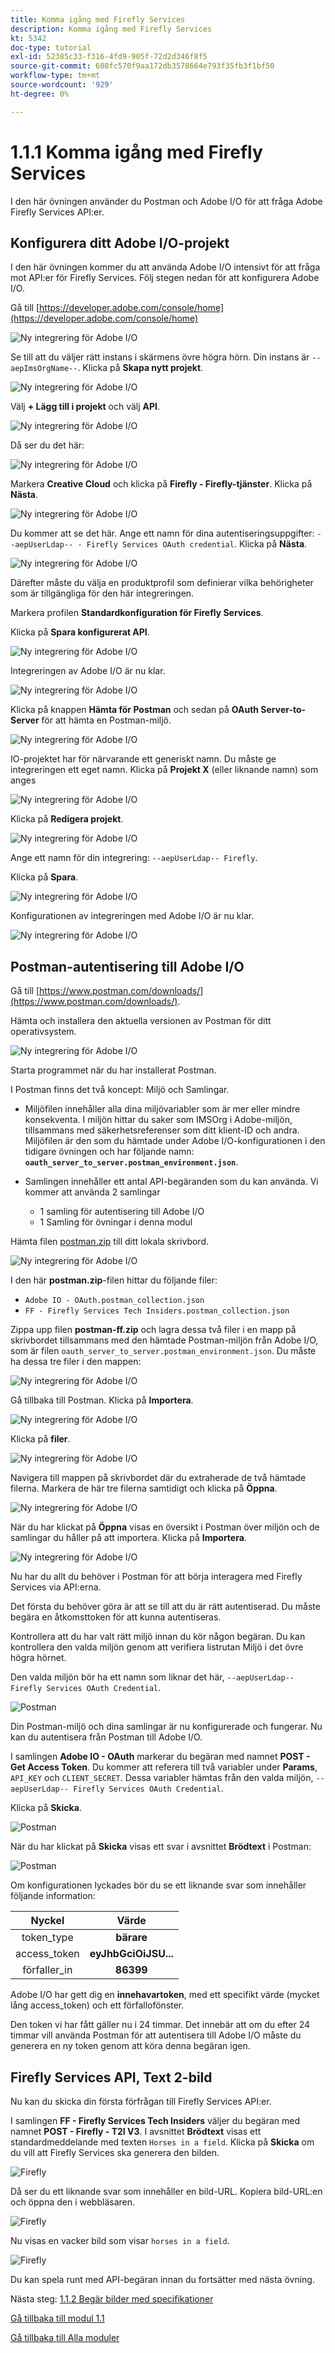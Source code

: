 ```yaml
---
title: Komma igång med Firefly Services
description: Komma igång med Firefly Services
kt: 5342
doc-type: tutorial
exl-id: 52385c33-f316-4fd9-905f-72d2d346f8f5
source-git-commit: 608fc570f9aa172db3578664e793f35fb3f1bf50
workflow-type: tm+mt
source-wordcount: '929'
ht-degree: 0%

---
```


# 1.1.1 Komma igång med Firefly Services

I den här övningen använder du Postman och Adobe I/O för att fråga Adobe Firefly Services API:er.

## Konfigurera ditt Adobe I/O-projekt

I den här övningen kommer du att använda Adobe I/O intensivt för att fråga mot API:er för Firefly Services. Följ stegen nedan för att konfigurera Adobe I/O.

Gå till [https://developer.adobe.com/console/home](https://developer.adobe.com/console/home)

![Ny integrering för Adobe I/O](./images/iohome.png)

Se till att du väljer rätt instans i skärmens övre högra hörn. Din instans är `--aepImsOrgName--`. Klicka på **Skapa nytt projekt**.

![Ny integrering för Adobe I/O](./images/iocomp.png)

Välj **+ Lägg till i projekt** och välj **API**.

![Ny integrering för Adobe I/O](./images/adobe_io_access_api.png)

Då ser du det här:

![Ny integrering för Adobe I/O](./images/api1.png)

Markera **Creative Cloud** och klicka på **Firefly - Firefly-tjänster**. Klicka på **Nästa**.

![Ny integrering för Adobe I/O](./images/api3.png)

Du kommer att se det här. Ange ett namn för dina autentiseringsuppgifter: `--aepUserLdap-- - Firefly Services OAuth credential`. Klicka på **Nästa**.

![Ny integrering för Adobe I/O](./images/api4.png)

Därefter måste du välja en produktprofil som definierar vilka behörigheter som är tillgängliga för den här integreringen.

Markera profilen **Standardkonfiguration för Firefly Services**.

Klicka på **Spara konfigurerat API**.

![Ny integrering för Adobe I/O](./images/api9.png)

Integreringen av Adobe I/O är nu klar.

![Ny integrering för Adobe I/O](./images/api11.png)

Klicka på knappen **Hämta för Postman** och sedan på **OAuth Server-to-Server** för att hämta en Postman-miljö.

![Ny integrering för Adobe I/O](./images/iopm.png)

IO-projektet har för närvarande ett generiskt namn. Du måste ge integreringen ett eget namn. Klicka på **Projekt X** (eller liknande namn) som anges

![Ny integrering för Adobe I/O](./images/api13.png)

Klicka på **Redigera projekt**.

![Ny integrering för Adobe I/O](./images/api14.png)

Ange ett namn för din integrering: `--aepUserLdap-- Firefly`.

Klicka på **Spara**.

![Ny integrering för Adobe I/O](./images/api15.png)

Konfigurationen av integreringen med Adobe I/O är nu klar.

![Ny integrering för Adobe I/O](./images/api16.png)

## Postman-autentisering till Adobe I/O

Gå till [https://www.postman.com/downloads/](https://www.postman.com/downloads/).

Hämta och installera den aktuella versionen av Postman för ditt operativsystem.

![Ny integrering för Adobe I/O](./images/getstarted.png)

Starta programmet när du har installerat Postman.

I Postman finns det två koncept: Miljö och Samlingar.

- Miljöfilen innehåller alla dina miljövariabler som är mer eller mindre konsekventa. I miljön hittar du saker som IMSOrg i Adobe-miljön, tillsammans med säkerhetsreferenser som ditt klient-ID och andra. Miljöfilen är den som du hämtade under Adobe I/O-konfigurationen i den tidigare övningen och har följande namn: **`oauth_server_to_server.postman_environment.json`**.

- Samlingen innehåller ett antal API-begäranden som du kan använda. Vi kommer att använda 2 samlingar
   - 1 samling för autentisering till Adobe I/O
   - 1 Samling för övningar i denna modul

Hämta filen [postman.zip](./../../../assets/postman/postman-ff.zip) till ditt lokala skrivbord.

![Ny integrering för Adobe I/O](./images/pmfolder.png)

I den här **postman.zip**-filen hittar du följande filer:

- `Adobe IO - OAuth.postman_collection.json`
- `FF - Firefly Services Tech Insiders.postman_collection.json`

Zippa upp filen **postman-ff.zip** och lagra dessa två filer i en mapp på skrivbordet tillsammans med den hämtade Postman-miljön från Adobe I/O, som är filen `oauth_server_to_server.postman_environment.json`. Du måste ha dessa tre filer i den mappen:

![Ny integrering för Adobe I/O](./images/pmfolder1.png)

Gå tillbaka till Postman. Klicka på **Importera**.

![Ny integrering för Adobe I/O](./images/postmanui.png)

Klicka på **filer**.

![Ny integrering för Adobe I/O](./images/choosefiles.png)

Navigera till mappen på skrivbordet där du extraherade de två hämtade filerna. Markera de här tre filerna samtidigt och klicka på **Öppna**.

![Ny integrering för Adobe I/O](./images/selectfiles.png)

När du har klickat på **Öppna** visas en översikt i Postman över miljön och de samlingar du håller på att importera. Klicka på **Importera**.

![Ny integrering för Adobe I/O](./images/impconfirm.png)

Nu har du allt du behöver i Postman för att börja interagera med Firefly Services via API:erna.

Det första du behöver göra är att se till att du är rätt autentiserad. Du måste begära en åtkomsttoken för att kunna autentiseras.

Kontrollera att du har valt rätt miljö innan du kör någon begäran. Du kan kontrollera den valda miljön genom att verifiera listrutan Miljö i det övre högra hörnet.

Den valda miljön bör ha ett namn som liknar det här, `--aepUserLdap-- Firefly Services OAuth Credential`.

![Postman](./images/envselemea.png)

Din Postman-miljö och dina samlingar är nu konfigurerade och fungerar. Nu kan du autentisera från Postman till Adobe I/O.

I samlingen **Adobe IO - OAuth** markerar du begäran med namnet **POST - Get Access Token**. Du kommer att referera till två variabler under **Params**, `API_KEY` och `CLIENT_SECRET`. Dessa variabler hämtas från den valda miljön, `--aepUserLdap-- Firefly Services OAuth Credential`.

Klicka på **Skicka**.

![Postman](./images/ioauth.png)

När du har klickat på **Skicka** visas ett svar i avsnittet **Brödtext** i Postman:

![Postman](./images/ioauthresp.png)

Om konfigurationen lyckades bör du se ett liknande svar som innehåller följande information:

| Nyckel | Värde |
|:-------------:| :---------------:| 
| token_type | **bärare** |
| access_token | **eyJhbGciOiJSU...** |
| förfaller_in | **86399** |

Adobe I/O har gett dig en **innehavartoken**, med ett specifikt värde (mycket lång access_token) och ett förfallofönster.

Den token vi har fått gäller nu i 24 timmar. Det innebär att om du efter 24 timmar vill använda Postman för att autentisera till Adobe I/O måste du generera en ny token genom att köra denna begäran igen.

## Firefly Services API, Text 2-bild

Nu kan du skicka din första förfrågan till Firefly Services API:er.

I samlingen **FF - Firefly Services Tech Insiders** väljer du begäran med namnet **POST - Firefly - T2I V3**. I avsnittet **Brödtext** visas ett standardmeddelande med texten `Horses in a field`. Klicka på **Skicka** om du vill att Firefly Services ska generera den bilden.

![Firefly](./images/ff1.png)

Då ser du ett liknande svar som innehåller en bild-URL. Kopiera bild-URL:en och öppna den i webbläsaren.

![Firefly](./images/ff2.png)

Nu visas en vacker bild som visar `horses in a field`.

![Firefly](./images/ff3.png)

Du kan spela runt med API-begäran innan du fortsätter med nästa övning.

Nästa steg: [1.1.2 Begär bilder med specifikationer](./ex2.md)

[Gå tillbaka till modul 1.1](./firefly-services.md)

[Gå tillbaka till Alla moduler](./../../../overview.md)

